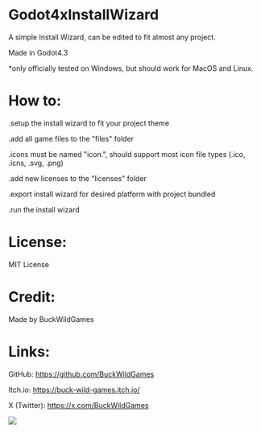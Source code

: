 # Godot4xInstallWizard
A simple Install Wizard, can be edited to fit almost any project.

Made in Godot4.3

*only officially tested on Windows, but should work for MacOS and Linux.

# How to:

.setup the install wizard to fit your project theme

.add all game files to the "files" folder

.icons must be named "icon.", should support most icon file types (.ico, .icns, .svg, .png)

.add new licenses to the "licenses" folder

.export install wizard for desired platform with project bundled

.run the install wizard

# License:

MIT License

# Credit:

Made by BuckWildGames

# Links:

GitHub: https://github.com/BuckWildGames

Itch.io: https://buck-wild-games.itch.io/

X (Twitter): https://x.com/BuckWildGames

<a href="https://www.buymeacoffee.com/buckwildgames"><img src="https://img.buymeacoffee.com/button-api/?text=Buy me a coffee&emoji=☕&slug=buckwildgames&button_colour=5F7FFF&font_colour=000000&font_family=Inter&outline_colour=000000&coffee_colour=ffffff" /></a>



